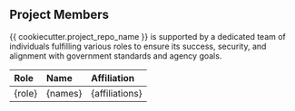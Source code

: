 ## Project Members 
<!-- TODO: Who are the points of contact in your project who are responsible/accountable for the project? This can often be an engineering or design manager or leader, who may or may not be the primary maintainers of the project. 
 Roles to include, but not limited to: Project Owner, Technical Lead, Developers/Contributors, Community Manager, Security Team, Policy Advisor, Contracting Officer's Representative, Compliance Officer, Procurement Officer --> 

{{ cookiecutter.project_repo_name }} is supported by a dedicated team of individuals fulfilling various roles to ensure its success, security, and alignment with government standards and agency goals.

| Role | Name | Affiliation |
| :----- | :------ | :------------- |
| {role} | {names} | {affiliations} |
